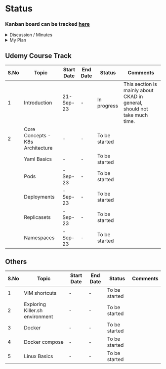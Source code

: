 # Status
### Kanban board can be tracked [here](https://projects.zenkit.com/c/JKWEZ7WHYR/devskillbuilders?v=VTqsHRUvzK)

<details>
  <summary>Discussion / Minutes</summary>
  
  ### Date: 19th Sep | Stakeholders : Akash & Prateek
  1. CKAD progress kick off
  2. Discussion around how to approach CKAD
  3. Initial thoughts were added around usage of VIM and Linux basics as pre-requisites
  4. Estimation planned is to wrap up the course by mid November (15th Nov 2023) and later dedicate some time for practice tests
  5. End of November plan is to succeed in CKAD
  6. Will Keep on Discussing once a week and have to become faster. 

</details>

<details>
  <summary>My Plan</summary>
  
  1. Master VIM shortcuts
  2. Pods, Pod lifecycle, Pod various states, Phase vs state
  3. Pod imperative commands
     > Imp: Make sure to jot down in a proper doc elsewhere.
      * Command to ge the yaml ready as it is
      * Command for creating pods, scaling pods - both up and down, deleting pods
      * Creating pods with various options
  5. Selectors, Labels, Annotations
  6. Multi container pods
     * init containers
     * 3 Design patterns with **practical usage** for Amabassador, sidecar and adapter  - Identify when to use what ; in which scenarios

</details>

  
## Udemy Course Track
  |S.No|Topic|Start Date| End Date|Status|Comments|
  |---|---|---|---|---|---|
  | 1 | Introduction | 21-Sep-23 | - | In progress | This section is mainly about CKAD in general, should not take much time. |
  | 2 | Core Concepts - K8s Architecture | - | - | To be started |  |
  |  | Yaml Basics | - | - | To be started |  |
  |  | Pods | -Sep-23 | - | To be started |  |
  |  | Deployments | -Sep-23 | - | To be started |  |
  |  | Replicasets | -Sep-23 | - | To be started |  |
  |  | Namespaces | -Sep-23 | - | To be started |  |

## Others 
  |S.No|Topic|Start Date| End Date|Status|Comments|
  |---|---|---|---|---|---|
  | 1 | VIM shortcuts | - | - | To be started |  |
  | 2 | Exploring Killer.sh environment | - | - | To be started |  |
  | 3 | Docker| - | - | To be started |  |
  | 4 | Docker compose | - | - | To be started |  
  | 5 | Linux Basics | - | - | To be started |  |
